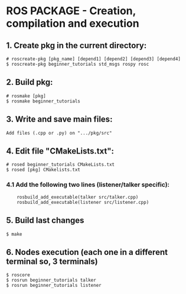# ROS PACKAGE - Creation, compilation and execution

## 1. Create pkg in the **current directory**:

    # roscreate-pkg [pkg_name] [depend1] [depend2] [depend3] [depend4]
    $ roscreate-pkg beginner_tutorials std_msgs rospy rosc

## 2. Build pkg:

    # rosmake [pkg]
    $ rosmake beginner_tutorials

## 3. Write and save main files:

    Add files (.cpp or .py) on ".../pkg/src"

## 4. Edit file "CMakeLists.txt":

    # rosed beginner_tutorials CMakeLists.txt
    $ rosed [pkg] CMakelists.txt

### 4.1 Add the following two lines (listener/talker specific):

        rosbuild_add_executable(talker src/talker.cpp)
        rosbuild_add_executable(listener src/listener.cpp)

## 5. Build last changes

    $ make

## 6. Nodes execution (each one in a different terminal so, 3 terminals)

    $ roscore
    $ rosrun beginner_tutorials talker
    $ rosrun beginner_tutorials listener